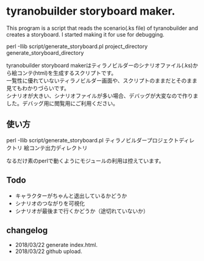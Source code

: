 # tyranobuilder storyboard maker.

This program is a script that reads the scenario(.ks file) of tyranobuilder and creates a storyboard.
I started making it for use for debugging.

perl -Ilib script/generate_storyboard.pl project_directory generate_storyboard_directory

tyranobuilder storyboard makerはティラノビルダーのシナリオファイル(.ks)から絵コンテ(html)を生成するスクリプトです。  
一覧性に優れていないティラノビルダー画面や、スクリプトのままだとそのまま見てもわかりづらいです。  
シナリオが大きい、シナリオファイルが多い場合、デバッグが大変なので作りました。デバッグ用に閲覧用にご利用ください。

## 使い方
perl -Ilib script/generate_storyboard.pl ティラノビルダープロジェクトディレクトリ 絵コンテ出力ディレクトリ

なるだけ素のperlで動くようにモジュールの利用は控えています。

## Todo
- キャラクターがちゃんと退出しているかどうか
- シナリオのつながりを可視化
- シナリオが最後まで行くかどうか（途切れていないか）


## changelog
- 2018/03/22 generate index.html.
- 2018/03/22 github upload.
